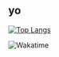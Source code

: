 ## yo

[![Top Langs](https://github-readme-stats.vercel.app/api/top-langs/?username=minechanjp&count_private=true)](https://github.com/anuraghazra/github-readme-stats)


![Wakatime](https://github-readme-stats.vercel.app/api/wakatime?username=Luna5ama&title_color=CC88BB&text_color=885566&bg_color=20,F2FBFF,E6F8FF,FFE6EB,FFF2F5)
